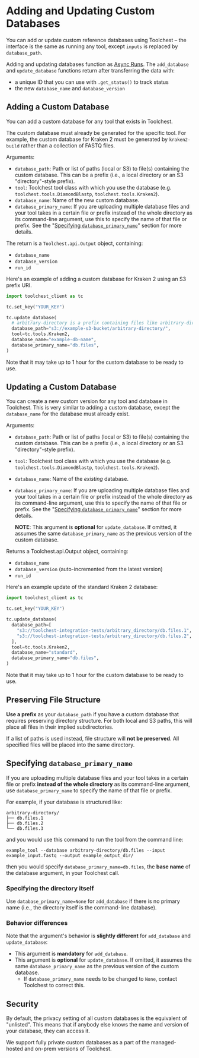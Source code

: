 # Adding and Updating Custom Databases

You can add or update custom reference databases using Toolchest – the interface is the same as running any tool, 
except `inputs` is replaced by `database_path`.

Adding and updating databases function as [Async Runs](async-runs.md). The `add_database` and 
`update_database` functions return after transferring the data with:

- a unique ID that you can use with `.get_status()` to track status
- the new `database_name` and `database_version`

##  Adding a Custom Database

You can add a custom database for any tool that exists in Toolchest. 

The custom database must already be generated for the specific tool. For example, the custom database for Kraken 2 must 
be generated by `kraken2-build` rather than a collection of FASTQ files.

Arguments:

- `database_path`:  Path or list of paths (local or S3) to file(s) containing the custom database. This can be a prefix
  (i.e., a local directory or an S3 "directory"-style prefix).
- `tool`: Toolchest tool class with which you use the database (e.g. `toolchest.tools.DiamondBlastp`, 
`toolchest.tools.Kraken2`).
- `database_name`: Name of the new custom database.
- `database_primary_name`: If you are uploading multiple database files and your tool takes in a certain file or prefix 
instead of the whole directory as its command-line argument, use this to specify the name of that file or prefix.
See the "[Specifying `database_primary_name`](adding-and-updating-custom-databases.md#specifying-database_primary_name)" 
section for more details.

The return is a `Toolchest.api.Output` object, containing:

- `database_name`
- `database_version`
- `run_id`

Here's an example of adding a custom database for Kraken 2 using an S3 prefix URI.

```python
import toolchest_client as tc

tc.set_key("YOUR_KEY")

tc.update_database(
  # arbitrary-directory is a prefix containing files like arbitrary-directory/db.files.1
  database_path="s3://example-s3-bucket/arbitrary-directory/",
  tool=tc.tools.Kraken2,
  database_name="example-db-name",
  database_primary_name="db.files",
)
```

Note that it may take up to 1 hour for the custom database to be ready to use.

##  Updating a Custom Database

You can create a new custom version for any tool and database in Toolchest. This is very similar to adding a custom 
database, except the `database_name` for the database must already exist.

Arguments:

- `database_path`:  Path or list of paths (local or S3) to file(s) containing the custom database. This can be a prefix
  (i.e., a local directory or an S3 "directory"-style prefix).
- `tool`: Toolchest tool class with which you use the database (e.g. `toolchest.tools.DiamondBlastp`, 
`toolchest.tools.Kraken2`).
- `database_name`: Name of the _existing_ database.
- `database_primary_name`: If you are uploading multiple database files and your tool takes in a certain file or prefix 
instead of the whole directory as its command-line argument, use this to specify the name of that file or prefix.
See the "[Specifying `database_primary_name`](adding-and-updating-custom-databases.md#specifying-database_primary_name)" 
section for more details.

  **NOTE**: This argument is **optional** for `update_database`. If omitted, it assumes the same `database_primary_name` as the previous
version of the custom database.

Returns a Toolchest.api.Output object, containing:

- `database_name`
- `database_version` (auto-incremented from the latest version)
- `run_id`

Here's an example update of the standard Kraken 2 database:

```python
import toolchest_client as tc

tc.set_key("YOUR_KEY")

tc.update_database(
  database_path=[
    "s3://toolchest-integration-tests/arbitrary_directory/db.files.1",
    "s3://toolchest-integration-tests/arbitrary_directory/db.files.2",
  ],
  tool=tc.tools.Kraken2,
  database_name="standard",
  database_primary_name="db.files",
)
```

Note that it may take up to 1 hour for the custom database to be ready to use.

## Preserving File Structure
**Use a prefix** as your `database_path` if you have a custom database that requires preserving directory structure. For 
both local and S3 paths, this will place all files in their implied subdirectories.

If a list of paths is used instead, file structure will **not be preserved**. All specified files will be placed into 
the same directory.

## Specifying `database_primary_name`
If you are uploading multiple database files and your tool takes in a certain file or prefix 
**instead of the whole directory** as its command-line argument, use `database_primary_name` to specify the name of 
that file or prefix.

For example, if your database is structured like:
```text
arbitrary-directory/
├── db.files.1
├── db.files.2
└── db.files.3
```
and you would use this command to run the tool from the command line:
```commandline
example_tool --database arbitrary-directory/db.files --input example_input.fastq --output example_output_dir/
```
then you would specify `database_primary_name=db.files`, the **base name** of the database argument, in your 
Toolchest call.

### Specifying the directory itself
Use `database_primary_name=None` for `add_database` if there is no primary name (i.e., the directory itself is the 
command-line database).

### Behavior differences
Note that the argument's behavior is **slightly different** for `add_database` and `update_database`:
- This argument is **mandatory** for `add_database`.
- This argument is **optional** for `update_database`. If omitted, it assumes the same `database_primary_name` as the previous
version of the custom database.
  - If `database_primary_name` needs to be changed to `None`, contact Toolchest to correct this. 


## Security

By default, the privacy setting of all custom databases is the equivalent of "unlisted". This means that if anybody 
else knows the name and version of your database, they can access it.

We support fully private custom databases as a part of the managed-hosted and on-prem versions of Toolchest.